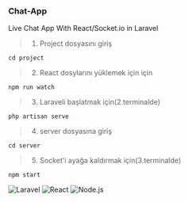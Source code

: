 ### Chat-App
Live Chat App With React/Socket.io in Laravel

> 1. Project dosyasını giriş
```
cd project
```

> 2.  React dosylarını yüklemek için için
```
npm run watch
```
> 3.  Laraveli başlatmak için(2.terminalde)
```
php artisan serve
```
> 4.  server dosyasına giriş
```
cd server
```
> 5. Socket'i ayağa kaldırmak için(3.terminalde)
```
npm start
```
![Laravel](https://i2.wp.com/ilirhushi.me/wp-content/uploads/2018/05/laravel-250x250.png?fit=250%2C250&ssl=1)
![React](https://habrastorage.org/files/5c6/c41/5ea/5c6c415ea9db484799eff2623f454571.png)
![Node.js](https://www.getaprogrammer.com.au/wp-content/uploads/2020/03/node-js.png)